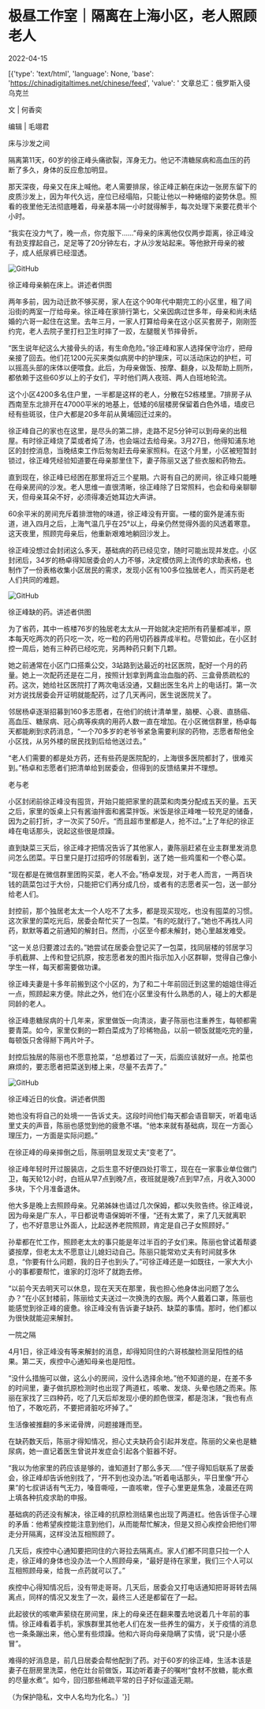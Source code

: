 # 极昼工作室｜隔离在上海小区，老人照顾老人

2022-04-15

[{'type': 'text/html', 'language': None, 'base': 'https://chinadigitaltimes.net/chinese/feed', 'value': ' 文章总汇：俄罗斯入侵乌克兰

文 | 何香奕

编辑 | 毛翊君



床与沙发之间

隔离第11天，60岁的徐正峰头痛欲裂，浑身无力。他记不清糖尿病和高血压的药断了多久，身体的反应愈加明显。

那天深夜，母亲又在床上喊他。老人需要排尿，徐正峰正躺在床边一张房东留下的皮质沙发上，因为年代久远，座位已经塌陷，只能让他以一种蜷缩的姿势休息。照看的夜里他无法彻底睡着，母亲基本隔一小时就得解手，每次处理下来要花费半个小时。

“我实在没力气了，晚一点，你克服下……”母亲的床离他仅仅两步距离，徐正峰没有劲支撑起自己，足足等了20分钟左右，才从沙发站起来。等他掀开母亲的被子，成人纸尿裤已经湿透。

![GitHub](https://chinadigitaltimes.net/chinese/files/2022/04/post-679592-6259589a182ba.)

徐正峰母亲躺在床上。讲述者供图

两年多前，因为动迁款不够买房，家人在这个90年代中期完工的小区里，租了间沿街的两室一厅给母亲。徐正峰在家排行第七，父亲因病过世多年，母亲和尚未结婚的六哥一起住在这里。去年三月，一家人打算给母亲在这小区买套房子，刚刚签约完，老人去院子里打扫卫生时摔了一跤，左腿髋关节摔骨折。

“医生说年纪这么大接骨头的话，有生命危险。”徐正峰和家人选择保守治疗，把母亲接了回去。他们花1200元买来类似病房中的护理床，可以活动床边的护栏，可以摇高头部的床体以便喂食。此后，为母亲做饭、按摩、翻身，以及帮助上厕所，都依赖于这些60岁以上的子女们，平时他们两人夜班、两人白班地轮流。

这个小区4200多名住户里，一半都是这样的老人，分散在52栋楼里。7排房子从西南至东北排开在47000平米的地基上，低矮的6层楼房保留着白色外墙，墙皮已经有些斑驳，住户大都是20多年前从黄埔回迁过来的。

徐正峰自己的家也在这里，是尽头的第二排，走路不足5分钟可以到母亲的出租屋。有时徐正峰烧了菜或者炖了汤，也会端过去给母亲。3月27日，他得知浦东地区的封控消息，当晚结束工作后匆匆赶去母亲家照料。在这个月里，小区被短暂封锁过，徐正峰凭经验知道要在母亲那里住下，妻子陈丽又送了些衣服和药物去。

直到现在，徐正峰已经困在那里将近三个星期。六哥有自己的房间，徐正峰只能睡在母亲房间的沙发。老人思维一直很清晰，徐正峰除了日常照料，也会和母亲聊聊天，但母亲耳朵不好，必须得凑近她耳边大声讲。

60余平米的房间充斥着排泄物的味道，徐正峰没有开窗。一楼的窗外是浦东街道，进入四月之后，上海气温几乎在25°以上，母亲仍然觉得外面的风透着寒意。这天夜里，照顾完母亲后，他重新艰难地躺回沙发上。

徐正峰没想过会封闭这么多天，基础病的药已经见空，随时可能出现并发症。小区封闭后，34岁的杨卓得知居委会的人力不够，决定模仿网上流传的求助表格，也制作了一份表格收集小区居民的需求，发现小区有100多位独居老人，而买药是老人们共同的难题。

![GitHub](https://chinadigitaltimes.net/chinese/files/2022/04/post-679592-6259589bb777c.)

徐正峰缺的药。讲述者供图

为了省药，其中一栋楼76岁的独居老太太从一开始就决定把所有药量都减半，原本每天吃两次的药只吃一次，吃一粒的药用切药器弄成半粒。尽管如此，在小区封控一周后，她有三种药已经吃完，另两种药只剩下几颗。

她之前通常在小区门口搭乘公交，3站路到达最近的社区医院，配好一个月的药量。她上一次配药还是在二月，按照计划拿到两盒治血脂的药、三盒骨质疏松的药。这次，她给社区医院打了两次电话没通，又翻出医生名片上的电话打。第一次对方说找居委会开证明就能配药，过了几天再问，医生说医院关了。

邻居杨卓逐渐招募到160多志愿者，在他们的统计清单里，脑梗、心衰、直肠癌、高血压、糖尿病、冠心病等疾病的用药人数一直在增加。在小区微信群里，杨卓每天都能刷到求药消息，“一个70多岁的老爷爷紧急需要利尿的药物，志愿者帮他全小区找，从另外楼的居民找到后给他送过去。”

“老人们需要的都是处方药，还有些药是医院配的，上海很多医院都封了，很难买到。”杨卓和志愿者们把清单给到居委会，但得到的反馈结果并不理想。

老与老

小区封闭前徐正峰没有囤货，开始只能把家里的蔬菜和肉类分配成五天的量。五天之后，家里的饭桌上只有酱油拌面和酱菜拌饭。米饭是徐正峰唯一较充足的储备，因为之前打折，才一次买了50斤。“而且超市里都是人，抢不过。”上了年纪的徐正峰在电话那头，说起这些很是烦躁。

直到缺菜三天后，徐正峰才把情况告诉了其他家人，妻陈丽赶紧在业主群里发消息问怎么团菜。平日里只是打过招呼的邻居看到，送了她一些鸡蛋和一个卷心菜。

“现在都是在微信群里团购买菜，老人不会。”杨卓发现，对于老人而言，一两百块钱的蔬菜包过于大份，只能把它们再分成几份，或者有的志愿者买一包，送一部分给老人们。

封控前，那个独居老太太一个人吃不了太多，都是现买现吃，也没有囤菜的习惯。这次家里的菜吃光后，居委会帮忙买了一包菜。“有的吃就行了。”她也不再找人问药，默默等着之前通知的解封日。然而，小区至今都未解封，她心里越发难受。

“这一关总归要渡过去的。”她尝试在居委会登记买了一包菜，找同层楼的邻居学习手机截屏、上传和登记抗原，按志愿者发的图片指示加入小区群聊，觉得自己像小学生一样，每天都需要做功课。

徐正峰夫妻是十多年前搬到这个小区的，为了和二十年前回迁到这里的姐姐住得近一点，照顾起来方便。除此之外，他们在小区里没有什么熟悉的人，碰上的大都是同龄的老人。

徐正峰患糖尿病的十几年来，家里做饭一向清淡，妻子陈丽也注重养生，每顿都需要青菜。如今，家里仅剩的一颗白菜成为了珍稀物品，以前一顿饭就能吃完的量，每顿饭只舍得掰下两片叶子。

封控后独居的陈丽也不愿意抢菜，“总想着过了一天，后面应该就好一点。抢菜也麻烦的，要志愿者把菜送到楼上来，尽量不去弄了。”

![GitHub](https://chinadigitaltimes.net/chinese/files/2022/04/post-679592-6259589dad979.)

徐正峰近日的伙食。讲述者供图

她也没有将自己的处境一一告诉丈夫。这段时间他们每天都会语音聊天，听着电话里丈夫的声音，陈丽也感觉到他的疲惫不堪。“他本来就有基础病，现在一方面心理压力，一方面是实际问题。”

在徐正峰的母亲摔倒之后，陈丽明显发现丈夫“变老了”。

徐正峰年轻时开过服装店，之后生意不好便四处打零工，现在在一家事业单位做门卫，每天轮12小时，白班从早7点到晚7点，夜班就是晚7点到早7点，月收入3000多块，下个月准备退休。

他大多是晚上去照顾母亲。兄弟姊妹也请过几次保姆，都以失败告终。徐正峰说，因为母亲是广东人，平日都说粤语保姆听不懂，“还有太累了，来了几天就离职了，也不好意思让外面人，比起送养老院照顾，肯定是自己子女照顾好。”

孙辈都在忙工作，照顾老太太的事只能是年过半百的子女们来。陈丽也曾试着帮婆婆按摩，但老太太不愿意让儿媳妇动自己。陈丽只能常劝丈夫有时间就多休息，“你要有什么问题，我的日子也到头了。”可徐正峰还是一如既往，一家大大小小的事都要帮忙，谁家的灯泡坏了就跑去修。

“以前今天去明天可以休息，现在天天在那里，我也担心他身体出问题了怎么办？”在小区封楼前，陈丽给丈夫送过一次换洗的衣服。两个人戴着口罩，陈丽也能感觉到徐正峰的疲惫。徐正峰没有告诉妻子缺药、缺菜的事情。那时，他们都以为很快就能迎来解封。

一院之隔

4月1日，徐正峰没有等来解封的消息，却得知同住的六哥核酸检测呈阳性的结果。第二天，疾控中心通知母亲也是阳性。

“没什么措施可以做，这么小的房间，没什么选择余地。”他不知道的是，在差不多的时间里，妻子做抗原检测时也出现了两道杠，咳嗽、发烧、头晕也随之而来。陈丽在家找了三四种药，吃了几天后却发现小便的颜色很深，都是泡沫，“我也有点怕了，不敢吃药，不要把肾脏吃坏掉了。”

生活像被推翻的多米诺骨牌，问题接踵而至。

在缺药数天后，陈丽才得知情况，担心丈夫缺药会引起并发症。陈丽的父亲也是糖尿病，她一直记着医生曾说并发症会引起各个脏器不好。

“我以为他家里的药应该是够的，谁知道封了那么多天……”侄子得知后联系了居委会，徐正峰却告诉他别找了，“开不到也没办法。”听着电话那头，平日里像“开心果”的七叔讲话有气无力，嗓音嘶哑，一直咳嗽，侄子心里更是焦急，凌晨还在网上填各种抗疫求助的申报。

基础病的药还没有解决，徐正峰的抗原检测结果也出现了两道杠。他告诉侄子心理的矛盾：他希望疾控能注意到他们，从而能帮忙解决，但是又担心疾控会把他们带走分开隔离，这样没法互相照顾了。

几天后，疾控中心通知要把同住的六哥拉去隔离点。家人们都不同意只拉一个人走，徐正峰的身体也没办法一个人照顾母亲，“最好是待在家里，我们三个人可以互相照顾母亲，给我一点药就可以了。”

疾控中心得知情况后，没有带走哥哥。几天后，居委会又打电话通知把哥哥转去隔离点，同样的情况又发生了一次，最终三人还是都留在了一起。

此起彼伏的咳嗽声萦绕在房间里，床上的母亲还在翻来覆去地说着几十年前的事情。徐正峰看着手机，家族群里其他老人们在发一些养生的偏方，关于疫情的消息也一条条蹦出来，他心里有些烦躁。他和六哥向母亲隐瞒了实情，说“只是小感冒”。

难得的好消息是，前几日居委会帮他配到了药。对于60岁的徐正峰，生活本该是妻子在厨房里洗菜，他在灶台前做饭，耳边听着妻子的嘱咐“食材不放糖，能水煮的尽量水煮”。如今，回归那些稀疏平常的日子好似遥遥无期。

（为保护隐私，文中人名均为化名。）'}]